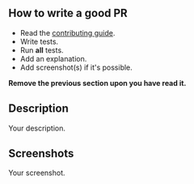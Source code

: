 ## How to write a good PR

- Read the [contributing guide](https://github.com/ldez/generator-atom-package-plus/blob/master/.github/CONTRIBUTING.md).
- Write tests.
- Run **all** tests.
- Add an explanation.
- Add screenshot(s) if it's possible.

**Remove the previous section upon you have read it.**

## Description

Your description.

## Screenshots

Your screenshot.
